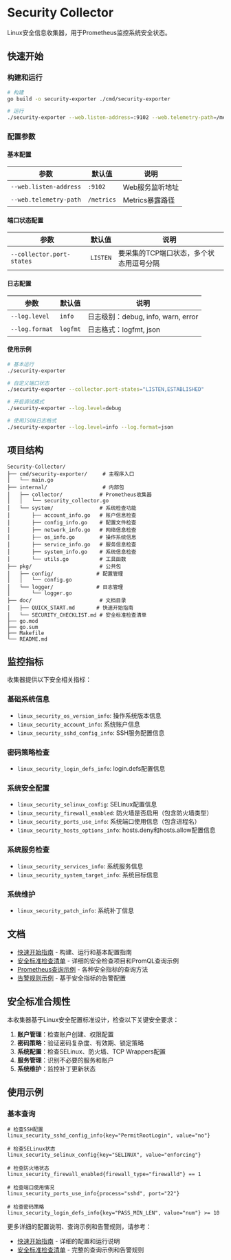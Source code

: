 # Security Collector

Linux安全信息收集器，用于Prometheus监控系统安全状态。

## 快速开始

### 构建和运行

```bash
# 构建
go build -o security-exporter ./cmd/security-exporter

# 运行
./security-exporter --web.listen-address=:9102 --web.telemetry-path=/metrics
```

### 配置参数

#### 基本配置

| 参数 | 默认值 | 说明 |
|------|--------|------|
| `--web.listen-address` | `:9102` | Web服务监听地址 |
| `--web.telemetry-path` | `/metrics` | Metrics暴露路径 |

#### 端口状态配置

| 参数 | 默认值 | 说明 |
|------|--------|------|
| `--collector.port-states` | `LISTEN` | 要采集的TCP端口状态，多个状态用逗号分隔 |

#### 日志配置

| 参数 | 默认值 | 说明 |
|------|--------|------|
| `--log.level` | `info` | 日志级别：debug, info, warn, error |
| `--log.format` | `logfmt` | 日志格式：logfmt, json |

#### 使用示例

```bash
# 基本运行
./security-exporter

# 自定义端口状态
./security-exporter --collector.port-states="LISTEN,ESTABLISHED"

# 开启调试模式
./security-exporter --log.level=debug

# 使用JSON日志格式
./security-exporter --log.level=info --log.format=json
```

## 项目结构

```
Security-Collector/
├── cmd/security-exporter/     # 主程序入口
│   └── main.go
├── internal/                  # 内部包
│   ├── collector/            # Prometheus收集器
│   │   └── security_collector.go
│   └── system/               # 系统检查功能
│       ├── account_info.go   # 账户信息检查
│       ├── config_info.go    # 配置文件检查
│       ├── network_info.go   # 网络信息检查
│       ├── os_info.go        # 操作系统信息
│       ├── service_info.go   # 服务信息检查
│       ├── system_info.go    # 系统信息检查
│       └── utils.go          # 工具函数
├── pkg/                      # 公共包
│   ├── config/              # 配置管理
│   │   └── config.go
│   └── logger/              # 日志管理
│       └── logger.go
├── doc/                      # 文档目录
│   ├── QUICK_START.md       # 快速开始指南
│   └── SECURITY_CHECKLIST.md # 安全标准检查清单
├── go.mod
├── go.sum
├── Makefile
└── README.md
```

## 监控指标

收集器提供以下安全相关指标：

### 基础系统信息
- `linux_security_os_version_info`: 操作系统版本信息
- `linux_security_account_info`: 系统账户信息
- `linux_security_sshd_config_info`: SSH服务配置信息

### 密码策略检查
- `linux_security_login_defs_info`: login.defs配置信息

### 系统安全配置
- `linux_security_selinux_config`: SELinux配置信息
- `linux_security_firewall_enabled`: 防火墙是否启用（包含防火墙类型）
- `linux_security_ports_use_info`: 系统端口使用信息（包含进程名）
- `linux_security_hosts_options_info`: hosts.deny和hosts.allow配置信息

### 系统服务检查
- `linux_security_services_info`: 系统服务信息
- `linux_security_system_target_info`: 系统目标信息

### 系统维护
- `linux_security_patch_info`: 系统补丁信息

## 文档

- [快速开始指南](doc/QUICK_START.md) - 构建、运行和基本配置指南
- [安全标准检查清单](doc/SECURITY_CHECKLIST.md) - 详细的安全检查项目和PromQL查询示例
- [Prometheus查询示例](doc/SECURITY_CHECKLIST.md#prometheus查询示例) - 各种安全指标的查询方法
- [告警规则示例](doc/SECURITY_CHECKLIST.md#告警规则示例) - 基于安全指标的告警配置

## 安全标准合规性

本收集器基于Linux安全配置标准设计，检查以下关键安全要求：

1. **账户管理**：检查账户创建、权限配置
2. **密码策略**：验证密码复杂度、有效期、锁定策略
3. **系统配置**：检查SELinux、防火墙、TCP Wrappers配置
4. **服务管理**：识别不必要的服务和账户
5. **系统维护**：监控补丁更新状态

## 使用示例

### 基本查询

```promql
# 检查SSH配置
linux_security_sshd_config_info{key="PermitRootLogin", value="no"}

# 检查SELinux状态
linux_security_selinux_config{key="SELINUX", value="enforcing"}

# 检查防火墙状态
linux_security_firewall_enabled{firewall_type="firewalld"} == 1

# 检查端口使用情况
linux_security_ports_use_info{process="sshd", port="22"}

# 检查密码策略
linux_security_login_defs_info{key="PASS_MIN_LEN", value="num"} >= 10
```

更多详细的配置说明、查询示例和告警规则，请参考：
- [快速开始指南](doc/QUICK_START.md) - 详细的配置和运行说明
- [安全标准检查清单](doc/SECURITY_CHECKLIST.md) - 完整的查询示例和告警规则